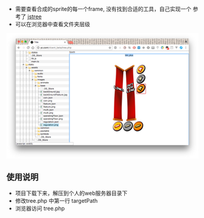* 需要查看合成的sprite的每一个frame, 没有找到合适的工具，自己实现一个  参考了 [jstree](https://github.com/vakata/jstree)
* 可以在浏览器中查看文件夹层级

![](./img1.png)

## 使用说明
* 项目下载下来，解压到个人的web服务器目录下
* 修改tree.php 中第一行 targetPath
* 浏览器访问 tree.php
